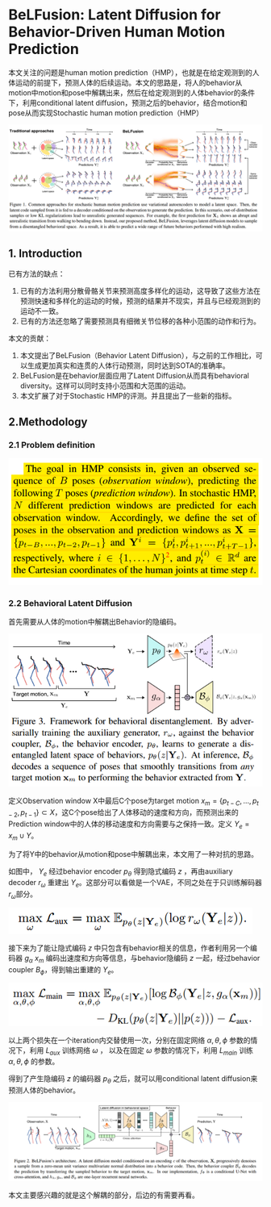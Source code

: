 # BeLFusion: Latent Diffusion for Behavior-Driven Human Motion Prediction
本文关注的问题是human motion prediction（HMP），也就是在给定观测到的人体运动的前提下，预测人体的后续运动。本文的思路是，将人的behavior从motion中motion和pose中解耦出来，然后在给定观测到的人体behavior的条件下，利用conditional latent diffusion，预测之后的behavior，结合motion和pose从而实现Stochastic human motion prediction（HMP）

![img](res/025/000.png)

## 1. Introduction
已有方法的缺点：
1. 已有的方法利用分散骨骼关节来预测高度多样化的运动，这导致了这些方法在预测快速和多样化的运动的时候，预测的结果并不现实，并且与已经观测到的运动不一致。
2. 已有的方法还忽略了需要预测具有细微关节位移的各种小范围的动作和行为。

本文的贡献：
1. 本文提出了BeLFusion（Behavior Latent Diffusion），与之前的工作相比，可以生成更加真实和连贯的人体行动预测，同时达到SOTA的准确率。
2. BeLFusion是在behavior层面应用了Latent Diffusion从而具有behavioral diversity。这样可以同时支持小范围和大范围的运动。
3. 本文扩展了对于Stochastic HMP的评测。并且提出了一些新的指标。

## 2.Methodology

### 2.1 Problem definition

![img](res/025/002.png)

### 2.2 Behavioral Latent Diffusion
首先需要从人体的motion中解耦出Behavior的隐编码。

![img](res/025/003.png)

定义Observation window X中最后C个pose为target motion $x_m = \lbrace p_{t-C}, ..., p_{t-2}, p_{t-1} \rbrace \subset X$，这C个pose给出了人体移动的速度和方向，而预测出来的Prediction window中的人体的移动速度和方向需要与之保持一致。定义 $Y_e = x_m \cup Y$。  

为了将Y中的behavior从motion和pose中解耦出来，本文用了一种对抗的思路。

如图中， $Y_e$ 经过behavior encoder $p_{\theta}$ 得到隐式编码 $z$ ，再由auxiliary decoder $r_{\omega}$ 重建出 $Y_e$。这部分可以看做是一个VAE，不同之处在于只训练解码器$r_{\omega}$部分。

![img](res/025/004.png)

接下来为了能让隐式编码 $z$ 中只包含有behavior相关的信息，作者利用另一个编码器 $g_{\alpha}$ $x_m$ 编码出速度和方向等信息，与behavior隐编码 $z$ 一起，经过behavior coupler $B_{\phi}$，得到输出重建的 $Y_e$。

![img](res/025/005.png)

以上两个损失在一个iteration内交替使用一次，分别在固定网络 $\alpha, \theta, \phi$ 参数的情况下，利用 $L_{aux}$ 训练网络 $\omega$ ， 以及在固定 $\omega$ 参数的情况下，利用 $L_{main}$ 训练 $\alpha, \theta, \phi$ 的参数。

得到了产生隐编码 $z$ 的编码器 $p_{\theta}$ 之后，就可以用conditional latent diffusion来预测人体的behavior。

![img](res/025/001.png)

本文主要感兴趣的就是这个解耦的部分，后边的有需要再看。
